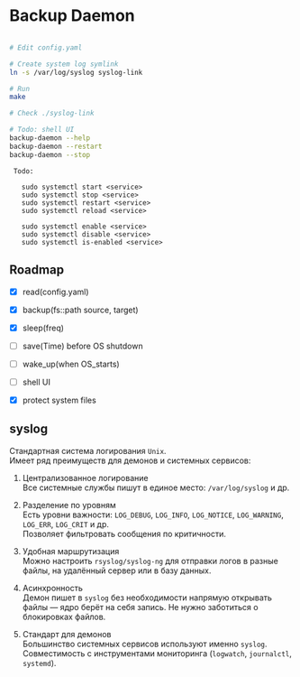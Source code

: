
# Backup Daemon

```bash

# Edit config.yaml

# Create system log symlink
ln -s /var/log/syslog syslog-link

# Run
make

# Check ./syslog-link
```

```bash
# Todo: shell UI
backup-daemon --help
backup-daemon --restart
backup-daemon --stop
```

```
 Todo:

   sudo systemctl start <service>
   sudo systemctl stop <service>
   sudo systemctl restart <service>
   sudo systemctl reload <service>

   sudo systemctl enable <service>
   sudo systemctl disable <service>
   sudo systemctl is-enabled <service>

```


## Roadmap

- [x] read(config.yaml)
- [x] backup(fs::path source, target)
- [x] sleep(freq)
- [ ] save(Time) before OS shutdown
- [ ] wake_up(when OS_starts)
- [ ] shell UI
- [x] protect system files


## syslog

Стандартная система логирования `Unix`.  
Имеет ряд преимуществ для демонов и системных сервисов:

1. Централизованное логирование  
Все системные службы пишут в единое место: `/var/log/syslog` и др.  

2. Разделение по уровням  
Есть уровни важности: `LOG_DEBUG`, `LOG_INFO`, `LOG_NOTICE`, `LOG_WARNING`, `LOG_ERR`, `LOG_CRIT` и др.  
Позволяет фильтровать сообщения по критичности.  

3. Удобная маршрутизация  
Можно настроить `rsyslog/syslog-ng` для отправки логов в разные файлы, на удалённый сервер или в базу данных.

4. Асинхронность  
Демон пишет в `syslog` без необходимости напрямую открывать файлы — ядро берёт на себя запись.
Не нужно заботиться о блокировках файлов.

5. Стандарт для демонов  
Большинство системных сервисов используют именно `syslog`.
Совместимость с инструментами мониторинга (`logwatch`, `journalctl`, `systemd`).
